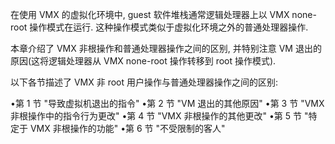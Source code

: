 
在使用 VMX 的虚拟化环境中, guest 软件堆栈通常逻辑处理器上以 VMX none-root 操作模式在运行. 这种操作模式类似于虚拟化环境之外的普通处理器操作.

本章介绍了 VMX 非根操作和普通处理器操作之间的区别, 并特别注意 VM 退出的原因(这将逻辑处理器从 VMX none-root 操作转移到 root 操作模式).

以下各节描述了 VMX 非 root 用户操作与普通处理器操作之间的区别:

•第 1 节 "导致虚拟机退出的指令"
•第 2 节 "VM 退出的其他原因"
•第 3 节 "VMX 非根操作中的指令行为更改"
•第 4 节 "VMX 非根操作的其他更改"
•第 5 节 "特定于 VMX 非根操作的功能"
•第 6 节 "不受限制的客人"

